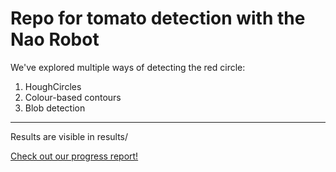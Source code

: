 # Repo for tomato detection with the Nao Robot
We've explored multiple ways of detecting the red circle:
1. HoughCircles
2. Colour-based contours
3. Blob detection
---
Results are visible in results/

[Check out our progress report!](https://honoursrobotbutler.wordpress.com/labbook/)
